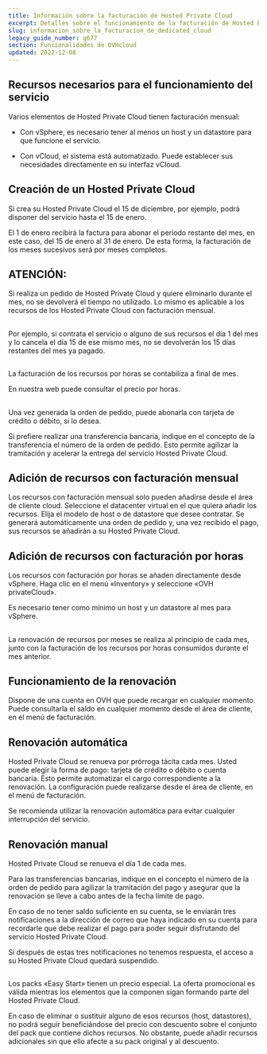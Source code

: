 ```yaml
---
title: Información sobre la facturación de Hosted Private Cloud
excerpt: Detalles sobre el funcionamiento de la facturación de Hosted Private Cloud
slug: informacion_sobre_la_facturacion_de_dedicated_cloud
legacy_guide_number: g677
section: Funcionalidades de OVHcloud
updated: 2022-12-08
---
```



## 


## Recursos necesarios para el funcionamiento del servicio
Varios elementos de Hosted Private Cloud tienen facturación mensual:


- Con vSphere, es necesario tener al menos un host y un datastore para que funcione el servicio. 

- Con vCloud, el sistema está automatizado. Puede establecer sus necesidades directamente en su interfaz vCloud.




## Creación de un Hosted Private Cloud
Si crea su Hosted Private Cloud el 15 de diciembre, por ejemplo, podrá disponer del servicio hasta el 15 de enero. 

El 1 de enero recibirá la factura para abonar el período restante del mes, en este caso, del 15 de enero al 31 de enero. De esta forma, la facturación de los meses sucesivos será por meses completos.

## ATENCIÓN:
Si realiza un pedido de Hosted Private Cloud y quiere eliminarlo durante el mes, no se devolverá el tiempo no utilizado. 
Lo mismo es aplicable a los recursos de los Hosted Private Cloud con facturación mensual.


## 
Por ejemplo, si contrata el servicio o alguno de sus recursos el día 1 del mes y lo cancela el día 15 de ese mismo mes, no se devolverán los 15 días restantes del mes ya pagado.


## 
La facturación de los recursos por horas se contabiliza a final de mes.

En nuestra web puede consultar el precio por horas.


## 
Una vez generada la orden de pedido, puede abonarla con tarjeta de crédito o débito, si lo desea. 

Si prefiere realizar una transferencia bancaria, indique en el concepto de la transferencia el número de la orden de pedido. Esto permite agilizar la tramitación y acelerar la entrega del servicio Hosted Private Cloud.


## Adición de recursos con facturación mensual
Los recursos con facturación mensual solo pueden añadirse desde el área de cliente cloud. 
Seleccione el datacenter virtual en el que quiera añadir los recursos. Elija el modelo de host o de datastore que desee contratar. Se generará automáticamente una orden de pedido y, una vez recibido el pago, sus recursos se añadirán a su Hosted Private Cloud.


## Adición de recursos con facturación por horas
Los recursos con facturación por horas se añaden directamente desde vSphere. Haga clic en el menú «Inventory» y seleccione «OVH privateCloud». 

Es necesario tener como mínimo un host y un datastore al mes para vSphere.


## 
La renovación de recursos por meses se realiza al principio de cada mes, junto con la facturación de los recursos por horas consumidos durante el mes anterior.


## Funcionamiento de la renovación
Dispone de una cuenta en OVH que puede recargar en cualquier momento. Puede consultarla el saldo en cualquier momento desde el área de cliente, en el menú de facturación.


## Renovación automática
Hosted Private Cloud se renueva por prórroga tácita cada mes. Usted puede elegir la forma de pago: tarjeta de crédito o débito o cuenta bancaria. 
Esto permite automatizar el cargo correspondiente a la renovación.
La configuración puede realizarse desde el área de cliente, en el menú de facturación.

Se recomienda utilizar la renovación automática para evitar cualquier interrupción del servicio.


## Renovación manual
Hosted Private Cloud se renueva el día 1 de cada mes. 

Para las transferencias bancarias, indique en el concepto el número de la orden de pedido para agilizar la tramitación del pago y asegurar que la renovación se lleve a cabo antes de la fecha límite de pago. 

En caso de no tener saldo suficiente en su cuenta, se le enviarán tres notificaciones a la dirección de correo que haya indicado en su cuenta para recordarle que debe realizar el pago para poder seguir disfrutando del servicio Hosted Private Cloud.

Si después de estas tres notificaciones no tenemos respuesta, el acceso a su Hosted Private Cloud quedará suspendido.


## 
Los packs «Easy Start» tienen un precio especial. La oferta promocional es válida mientras los elementos que la componen sigan formando parte del Hosted Private Cloud. 

En caso de eliminar o sustituir alguno de esos recursos (host, datastores), no podrá seguir beneficiándose del precio con descuento sobre el conjunto del pack que contiene dichos recursos. No obstante, puede añadir recursos adicionales sin que ello afecte a su pack original y al descuento.

